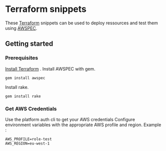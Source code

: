 # Terraform snippets
These [Terraform](https://terraform.io) snippets can be used to deploy ressources and test them using [AWSPEC](https://github.com/k1LoW/awspec).



## Getting started

### Prerequisites
[Install Terraform](https://www.terraform.io/intro/getting-started/install.html) .
Install AWSPEC with gem.
```
gem install awspec
```
Install rake.
```
gem install rake
```
### Get AWS Credentials
Use the platform auth cli to get your AWS credentials
Configure environment variables with the appropriate AWS profile and region. Example :
```
AWS_PROFILE=role-test
AWS_REGION=eu-west-1
```
#
